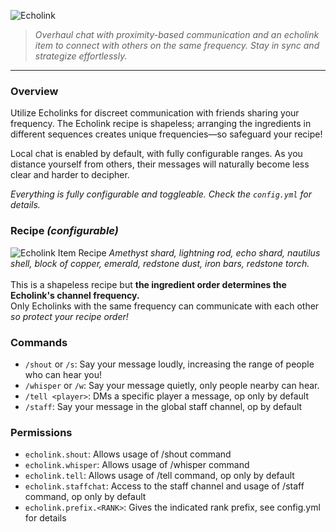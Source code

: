 ![Echolink](https://i.imgur.com/JxlbNpv.png "Echolink")

> <em>Overhaul chat with proximity-based communication and an echolink item to connect with others on the same frequency. Stay in sync and strategize effortlessly.</em>

---
### Overview
Utilize Echolinks for discreet communication with friends sharing your frequency. The Echolink recipe is shapeless; arranging the ingredients in different sequences creates unique frequencies—so safeguard your recipe!

Local chat is enabled by default, with fully configurable ranges. As you distance yourself from others, their messages will naturally become less clear and harder to decipher.

<em>Everything is fully configurable and toggleable. Check the ``config.yml`` for details.</em>


### Recipe <em>(configurable)</em>
![Echolink Item Recipe](https://i.imgur.com/begI2FO.jpg "Echolink Item Recipe")
<em>Amethyst shard, lightning rod, echo shard, nautilus shell, block of copper, emerald, redstone dust, iron bars, redstone torch.</em>
<br />
<br />
This is a shapeless recipe but <b>the ingredient order determines the Echolink's channel frequency.</b>
<br />
Only Echolinks with the same frequency can communicate with each other <em>so protect your recipe order!</em> 

### Commands
 - ``/shout`` or ``/s``: Say your message loudly, increasing the range of people who can hear you!
 - ``/whisper`` or ``/w``: Say your message quietly, only people nearby can hear.
 - ``/tell <player>``: DMs a specific player a message, op only by default
 - ``/staff``: Say your message in the global staff channel, op by default

### Permissions

 - ``echolink.shout``: Allows usage of /shout command
 - ``echolink.whisper``: Allows usage of /whisper command
 - ``echolink.tell``: Allows usage of /tell command, op only by default
 - ``echolink.staffchat``: Access to the staff channel and usage of /staff command, op only by default
 - ``echolink.prefix.<RANK>``: Gives the indicated rank prefix, see config.yml for details

